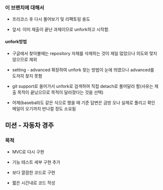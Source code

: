 ### 이 브랜치에 대해서

- 프리코스 후 다시 풀어보기 및 리팩토링 용도

- 앞서: 이미 제출이 끝난 과제이므로 unfork하고 시작함.

#### unfork방법

- 구글에서 찾아볼때는 repository 자체를 삭제하는 것이 제일 많았으나 의도와 맞지 않으므로 제외

- setting - advanced 확장하여 unfork 찾는 방법이 눈에 띄였으나 advanced를 도저히 찾지 못함

- git support로 들어가서 unfork로 검색하여 직접 detach로 풀어달라 함(사유는 제출 목적이 끝났으므로 목적이 달라졌다는 것을 선택)

- 어제(baseball)도 같은 식으로 했을 때 기준 답변은 금방 오나 실제로 풀리고 확인 메일이 오기까지 반나절 정도 소요됨

## 미션 - 자동차 경주

### 목적

- MVC로 다시 구현

- 기능 테스트 세부 구현 추가

- 보다 깔끔한 코드로 구현

- 짧은 시간내로 코드 작성



